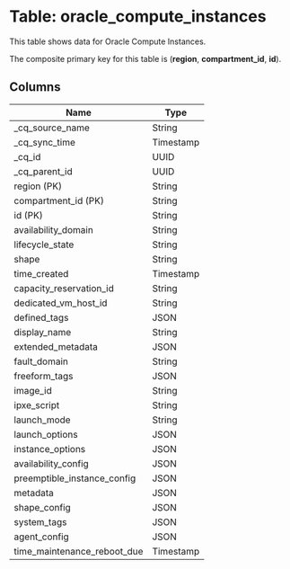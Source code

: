# Table: oracle_compute_instances

This table shows data for Oracle Compute Instances.

The composite primary key for this table is (**region**, **compartment_id**, **id**).

## Columns

| Name          | Type          |
| ------------- | ------------- |
|_cq_source_name|String|
|_cq_sync_time|Timestamp|
|_cq_id|UUID|
|_cq_parent_id|UUID|
|region (PK)|String|
|compartment_id (PK)|String|
|id (PK)|String|
|availability_domain|String|
|lifecycle_state|String|
|shape|String|
|time_created|Timestamp|
|capacity_reservation_id|String|
|dedicated_vm_host_id|String|
|defined_tags|JSON|
|display_name|String|
|extended_metadata|JSON|
|fault_domain|String|
|freeform_tags|JSON|
|image_id|String|
|ipxe_script|String|
|launch_mode|String|
|launch_options|JSON|
|instance_options|JSON|
|availability_config|JSON|
|preemptible_instance_config|JSON|
|metadata|JSON|
|shape_config|JSON|
|system_tags|JSON|
|agent_config|JSON|
|time_maintenance_reboot_due|Timestamp|